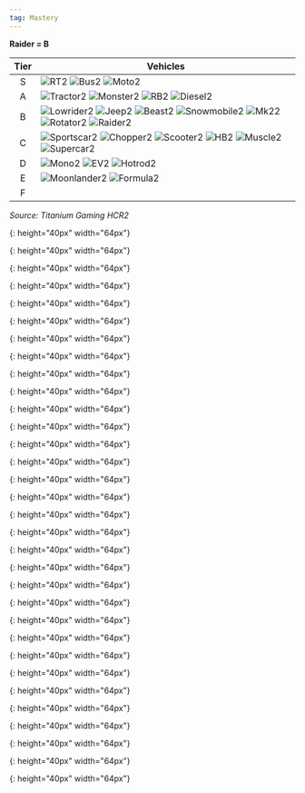 ```yaml
---
tag: Mastery
---
```

**Raider = B**  
 

Tier | Vehicles  
:--: | --  
S | ![RT2] ![Bus2] ![Moto2]  
A | ![Tractor2]  ![Monster2] ![RB2] ![Diesel2]  
B | ![Lowrider2] ![Jeep2] ![Beast2] ![Snowmobile2] ![Mk22] ![Rotator2] ![Raider2]    
C | ![Sportscar2] ![Chopper2] ![Scooter2] ![HB2] ![Muscle2] ![Supercar2]  
D | ![Mono2] ![EV2] ![Hotrod2]   
E | ![Moonlander2] ![Formula2]    
F |   

*Source: Titanium Gaming HCR2* 

[Jeep2]: /assets/images/icon-vehicle-jeep.png
{: height="40px" width="64px"}

[Mk22]: /assets/images/icon-vehicle-superjeep.png
{: height="40px" width="64px"}

[Sportscar2]: /assets/images/icon-vehicle-sportscar.png
{: height="40px" width="64px"}

[Buggy2]: /assets/images/icon-vehicle-buggy.png
{: height="40px" width="64px"}

[Diesel2]: /assets/images/icon-vehicle-pickup.png
{: height="40px" width="64px"}

[Sbike2]: /assets/images/icon-vehicle-street-bike.png
{: height="40px" width="64px"}

[Supercar2]: /assets/images/icon-vehicle-lambo.png
{: height="40px" width="64px"}

[Rally2]: /assets/images/icon-vehicle-rally.png
{: height="40px" width="64px"}

[Lowrider2]: /assets/images/icon-vehicle-lowrider.png
{: height="40px" width="64px"}

[Beast2]: /assets/images/icon-vehicle-beast.png
{: height="40px" width="64px"}

[HotRod2]: /assets/images/icon-vehicle-hotrod.png
{: height="40px" width="64px"}

[RT2]: /assets/images/icon-vehicle-racing-truck.png
{: height="40px" width="64px"}

[Formula2]: /assets/images/icon-vehicle-formula.png
{: height="40px" width="64px"}

[Muscle2]: /assets/images/icon-vehicle-musclecar.png
{: height="40px" width="64px"}

[Monster2]: /assets/images/icon-vehicle-monster.png
{: height="40px" width="64px"}

[Rotator2]: /assets/images/icon-vehicle-upsidedown.png
{: height="40px" width="64px"}

[Chopper2]: /assets/images/icon-vehicle-chopper.png
{: height="40px" width="64px"}

[Tank2]: /assets/images/icon-vehicle-tank.png
{: height="40px" width="64px"}

[EV2]: /assets/images/icon-vehicle-cc-ev.png
{: height="40px" width="64px"}

[RB2]: /assets/images/icon-vehicle-rockbouncer.png
{: height="40px" width="64px"}

[Bus2]: /assets/images/icon-vehicle-bus.png
{: height="40px" width="64px"}

[Moonlander2]: /assets/images/icon-vehicle-moonlander.png
{: height="40px" width="64px"}

[Scooter2]: /assets/images/icon-vehicle-scooter.png
{: height="40px" width="64px"}

[Moto2]: /assets/images/icon-vehicle-motocross.png
{: height="40px" width="64px"}

[Tractor2]: /assets/images/icon-vehicle-tractor.png
{: height="40px" width="64px"}

[Snowmobile2]: /assets/images/icon-vehicle-snowmobile.png
{: height="40px" width="64px"}

[Mono2]: /assets/images/icon-vehicle-monowheel.png
{: height="40px" width="64px"}

[Sled2]: /assets/images/icon-vehicle-sled.png
{: height="40px" width="64px"}

[Tube2]: /assets/images/icon-vehicle-tube.png
{: height="40px" width="64px"}

[Snowboard2]: /assets/images/icon-vehicle-snowboard.png
{: height="40px" width="64px"}

[HB2]: /assets/images/icon-vehicle-hoverbike.png
{: height="40px" width="64px"}   

[Raider2]: /assets/images/icon-vehicle-raider.png
{: height="40px" width="64px"}  

